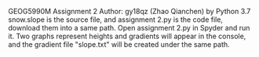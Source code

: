 GEOG5990M Assignment 2
Author: gy18qz (Zhao Qianchen) by Python 3.7
snow.slope is the source file, and assignment 2.py is the code file, download them into a same path.
Open assignment 2.py in Spyder and run it.
Two graphs represent heights and gradients will appear in the console, and the gradient file "slope.txt" will be created under the same path.
